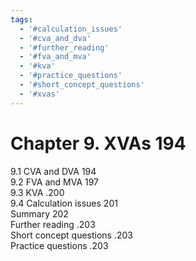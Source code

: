 ```yaml
---
tags:
  - '#calculation_issues'
  - '#cva_and_dva'
  - '#further_reading'
  - '#fva_and_mva'
  - '#kva'
  - '#practice_questions'
  - '#short_concept_questions'
  - '#xvas'
---
```

# Chapter 9. XVAs 194  

9.1 CVA and DVA 194   
9.2 FVA and MVA 197   
9.3 KVA .200   
9.4 Calculation issues 201   
Summary 202   
Further reading .203   
Short concept questions .203   
Practice questions .203  
